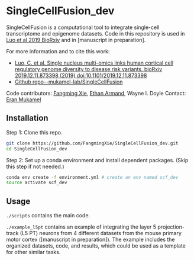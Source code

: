 # SingleCellFusion_dev

SingleCellFusion is a computational tool to integrate single-cell transcriptome and epigenome datasets. Code in this repository is used in [Luo et al 2019 BioRxiv](https://www.biorxiv.org/content/10.1101/2019.12.11.873398v1) and in [manuscript in preparation].

For more information and to cite this work:
- [Luo, C. et al. Single nucleus multi-omics links human cortical cell regulatory genome diversity to disease risk variants. bioRxiv 2019.12.11.873398 (2019) doi:10.1101/2019.12.11.873398](https://www.biorxiv.org/content/10.1101/2019.12.11.873398v1)
- [Github repo--mukamel-lab/SingleCellFusion](https://github.com/mukamel-lab/SingleCellFusion)

Code contributors: [Fangming Xie](mailto:f7xie@ucsd.edu), [Ethan Armand](mailto:ejarmand@ucsd.edu), Wayne I. Doyle
Contact: [Eran Mukamel](mailto:emukamel@ucsd.edu)

## Installation
Step 1: Clone this repo.
```bash
git clone https://github.com/FangmingXie/SingleCellFusion_dev.git
cd SingleCellFusion_dev
```

Step 2: Set up a conda environment and install dependent packages. (Skip this step if not needed.)
```bash
conda env create -f environment.yml # create an env named scf_dev
source activate scf_dev
```

## Usage
```./scripts``` contains the main code.

```./example_l5pt``` contains an example of integrating the layer 5 projection-track (L5 PT) neurons from 4 different datasets from the mouse primary motor cortex ([manuscript in preparation]). The example includes the organized datasets, code, and results, which could be used as a template for other similar tasks.
